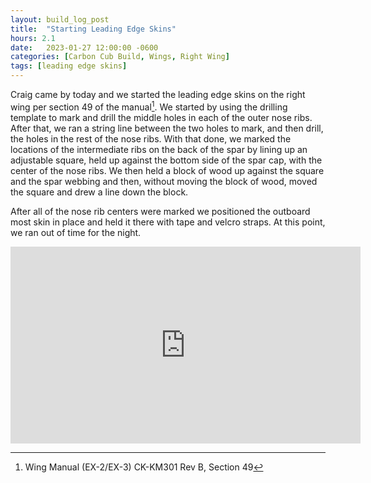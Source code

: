 ```yaml
---
layout: build_log_post
title:  "Starting Leading Edge Skins"
hours: 2.1
date:   2023-01-27 12:00:00 -0600
categories: [Carbon Cub Build, Wings, Right Wing]
tags: [leading edge skins]
---
```


Craig came by today and we started the leading edge skins on the right wing per section 49 of the manual[^section-49-ref]. We started by using the drilling template to mark and drill the middle holes in each of the outer nose ribs. After that, we ran a string line between the two holes to mark, and then drill, the holes in the rest of the nose ribs. With that done, we marked the locations of the intermediate ribs on the back of the spar by lining up an adjustable square, held up against the bottom side of the spar cap, with the center of the nose ribs. We then held a block of wood up against the square and the spar webbing and then, without moving the block of wood, moved the square and drew a line down the block.

After all of the nose rib centers were marked we positioned the outboard most skin in place and held it there with tape and velcro straps. At this point, we ran out of time for the night.

<iframe width="560" height="315" src="https://www.youtube.com/embed/mMcZ6Tti9j8" title="YouTube video player" frameborder="0" allow="accelerometer; autoplay; clipboard-write; encrypted-media; gyroscope; picture-in-picture; web-share" allowfullscreen></iframe>

[^section-49-ref]: Wing Manual (EX-2/EX-3) CK-KM301 Rev B, Section 49